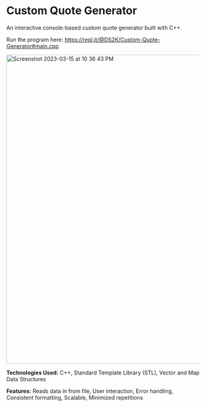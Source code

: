 # Custom Quote Generator
An interactive console-based custom quote generator built with C++.

Run the program here: https://repl.it/@DS2K/Custom-Quote-Generator#main.cpp

<img width="806" alt="Screenshot 2023-03-15 at 10 36 43 PM" src="https://user-images.githubusercontent.com/60281799/225507803-46d15828-0650-4e7e-9307-13783a1fb660.png">

**Technologies Used:**
C++, Standard Template Library (STL), Vector and Map Data Structures

**Features:**
Reads data in from file, User interaction, Error handling, Consistent formatting, Scalable, Minimized repetitions
